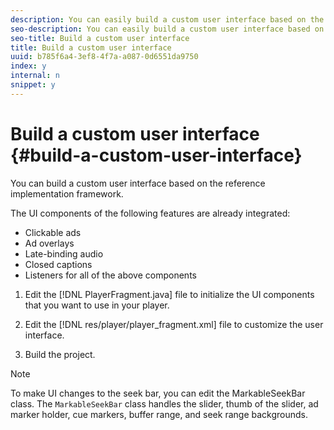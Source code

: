 ```yaml
---
description: You can easily build a custom user interface based on the reference implementation framework.
seo-description: You can easily build a custom user interface based on the reference implementation framework.
seo-title: Build a custom user interface
title: Build a custom user interface
uuid: b785f6a4-3ef8-4f7a-a087-0d6551da9750
index: y
internal: n
snippet: y
---
```


# Build a custom user interface {#build-a-custom-user-interface}

You can build a custom user interface based on the reference implementation framework.

The UI components of the following features are already integrated:

* Clickable ads 
* Ad overlays 
* Late-binding audio 
* Closed captions 
* Listeners for all of the above components

1. Edit the [!DNL PlayerFragment.java] file to initialize the UI components that you want to use in your player.

1. Edit the [!DNL res/player/player_fragment.xml] file to customize the user interface.
1. Build the project.

>[!NOTE]
>
>To make UI changes to the seek bar, you can edit the MarkableSeekBar class. The `MarkableSeekBar` class handles the slider, thumb of the slider, ad marker holder, cue markers, buffer range, and seek range backgrounds.

<!-- 

Comment Type: draft
(https://help.adobe.com/en_US/primetime/reference_implementation/android/javadoc/com/adobe/primetime/reference/ui/player/MarkableSeekBar.html)

-->